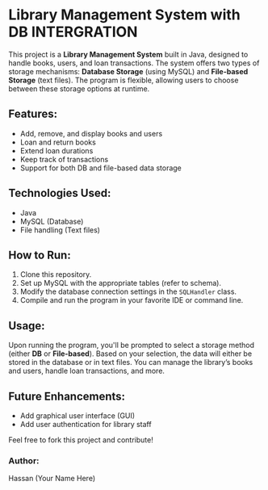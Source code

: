 # Library Management System with DB INTERGRATION

This project is a **Library Management System** built in Java, designed to handle books, users, and loan transactions. The system offers two types of storage mechanisms: **Database Storage** (using MySQL) and **File-based Storage** (text files). The program is flexible, allowing users to choose between these storage options at runtime.

## Features:
- Add, remove, and display books and users
- Loan and return books
- Extend loan durations
- Keep track of transactions
- Support for both DB and file-based data storage

## Technologies Used:
- Java
- MySQL (Database)
- File handling (Text files)

## How to Run:
1. Clone this repository.
2. Set up MySQL with the appropriate tables (refer to schema).
3. Modify the database connection settings in the `SQLHandler` class.
4. Compile and run the program in your favorite IDE or command line.

## Usage:
Upon running the program, you'll be prompted to select a storage method (either **DB** or **File-based**). Based on your selection, the data will either be stored in the database or in text files. You can manage the library’s books and users, handle loan transactions, and more.

## Future Enhancements:
- Add graphical user interface (GUI)
- Add user authentication for library staff

Feel free to fork this project and contribute!

### Author:
Hassan (Your Name Here)

